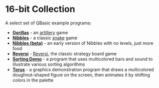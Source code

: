 # 16-bit Collection

A select set of QBasic example programs:

* [**Gorillas**](GORILLA.BAS) - an [artillery](https://en.wikipedia.org/wiki/Artillery_game) game
* [**Nibbles**](NIBBLES.BAS) - a classic [snake](https://en.wikipedia.org/wiki/Snake_(video_game_genre)) game
* [**Nibbles (beta)**](NIBBLES.BAS) - an early version of Nibbles with no levels, just more food
* [**Reversi**](REVERSI.BAS) - [Reversi](https://en.wikipedia.org/wiki/Reversi), the classic strategy board game
* [**Sorting Demo**](SORTDEMO.BAS) - a program that uses multicolored bars and sound to illustrate various sorting algorithms
* [**Torus**](TORUS.BAS) - a graphics demonstration program that draws a multicolored doughnut-shaped figure on the screen, then animates it by shifting colors in the palette
